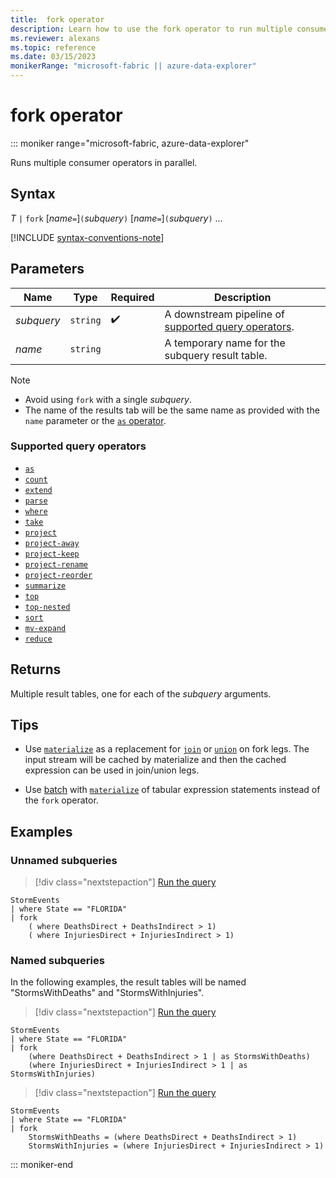 ```yaml
---
title:  fork operator
description: Learn how to use the fork operator to run multiple consumer operators in parallel.
ms.reviewer: alexans
ms.topic: reference
ms.date: 03/15/2023
monikerRange: "microsoft-fabric || azure-data-explorer"
---
```

# fork operator

::: moniker range="microsoft-fabric, azure-data-explorer"

Runs multiple consumer operators in parallel.

## Syntax

*T* `|` `fork` [*name*`=`]`(`*subquery*`)` [*name*`=`]`(`*subquery*`)` ...

[!INCLUDE [syntax-conventions-note](../includes/syntax-conventions-note.md)]

## Parameters

| Name | Type | Required | Description |
|--|--|--|--|
| *subquery* | `string` |  :heavy_check_mark: | A downstream pipeline of [supported query operators](#supported-query-operators).|
| *name* | `string` | | A temporary name for the subquery result table.|

> [!NOTE]
>
> * Avoid using `fork` with a single *subquery*.
> * The name of the results tab will be the same name as provided with the `name` parameter or the [`as` operator](as-operator.md).

### Supported query operators

* [`as`](as-operator.md)
* [`count`](count-operator.md)
* [`extend`](extend-operator.md)
* [`parse`](parse-operator.md)
* [`where`](where-operator.md)
* [`take`](take-operator.md)
* [`project`](project-operator.md)
* [`project-away`](project-away-operator.md)
* [`project-keep`](project-keep-operator.md)
* [`project-rename`](project-rename-operator.md)
* [`project-reorder`](project-reorder-operator.md)
* [`summarize`](summarize-operator.md)
* [`top`](top-operator.md)
* [`top-nested`](top-nested-operator.md)
* [`sort`](sort-operator.md)
* [`mv-expand`](mv-expand-operator.md)
* [`reduce`](reduce-operator.md)

## Returns

Multiple result tables, one for each of the *subquery* arguments.

## Tips

* Use [`materialize`](materialize-function.md) as a replacement for [`join`](join-operator.md) or [`union`](union-operator.md) on fork legs. The input stream will be cached by materialize and then the cached expression can be used in join/union legs.

* Use [batch](batches.md) with [`materialize`](materialize-function.md) of tabular expression statements instead of the `fork` operator.

## Examples

### Unnamed subqueries

> [!div class="nextstepaction"]
> <a href="https://dataexplorer.azure.com/clusters/help/databases/Samples?query=H4sIAAAAAAAAAwsuyS/KdS1LzSsp5uWqUSjPSC1KVQguSSxJVbC1VVBy8/EP8nRxVALJpeUXZfNyKQCBBlSdS2piSUaxS2ZRanKJgjaU65mXAhGwUzDURFXvmZdVWpSZitABE0DRAwCWU8oSkwAAAA==" target="_blank">Run the query</a>

```kusto
StormEvents
| where State == "FLORIDA"
| fork
    ( where DeathsDirect + DeathsIndirect > 1)
    ( where InjuriesDirect + InjuriesIndirect > 1)
```

### Named subqueries

In the following examples, the result tables will be named "StormsWithDeaths" and "StormsWithInjuries".

> [!div class="nextstepaction"]
> <a href="https://dataexplorer.azure.com/clusters/help/databases/Samples?query=H4sIAAAAAAAAAwsuyS/KdS1LzSsp5uWqUSjPSC1KVQguSSxJVbC1VVBy8/EP8nRxVALJpeUXZfNyKQCBBkSZS2piSUaxS2ZRanKJgjaU65mXAhGwUzBUqFFILAaaBrSiODyzJAOiQhPFEM+8rNKizFSEMTABfAbB1GgCAM0zVJu/AAAA" target="_blank">Run the query</a>

```kusto
StormEvents
| where State == "FLORIDA"
| fork
    (where DeathsDirect + DeathsIndirect > 1 | as StormsWithDeaths)
    (where InjuriesDirect + InjuriesIndirect > 1 | as StormsWithInjuries)
```

> [!div class="nextstepaction"]
> <a href="https://dataexplorer.azure.com/clusters/help/databases/Samples?query=H4sIAAAAAAAAAwsuyS/KdS1LzSsp5uWqUSjPSC1KVQguSSxJVbC1VVBy8/EP8nRxVALJpeUXZfNyKQBBMEhTcXhmSYZLamJJRrGCrYIGRCeE75JZlJpcoqAN5XrmpUAE7BQMNdFN8MzLKi3KTEUyAyYCNwUmgGIOAGODP2W5AAAA" target="_blank">Run the query</a>

```kusto
StormEvents
| where State == "FLORIDA"
| fork
    StormsWithDeaths = (where DeathsDirect + DeathsIndirect > 1)
    StormsWithInjuries = (where InjuriesDirect + InjuriesIndirect > 1)
```

::: moniker-end